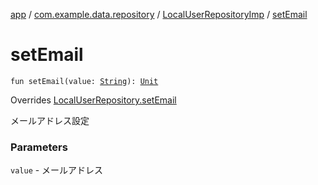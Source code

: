 [app](../../index.md) / [com.example.data.repository](../index.md) / [LocalUserRepositoryImp](index.md) / [setEmail](./set-email.md)

# setEmail

`fun setEmail(value: `[`String`](https://kotlinlang.org/api/latest/jvm/stdlib/kotlin/-string/index.html)`): `[`Unit`](https://kotlinlang.org/api/latest/jvm/stdlib/kotlin/-unit/index.html)

Overrides [LocalUserRepository.setEmail](../-local-user-repository/set-email.md)

メールアドレス設定

### Parameters

`value` - メールアドレス
